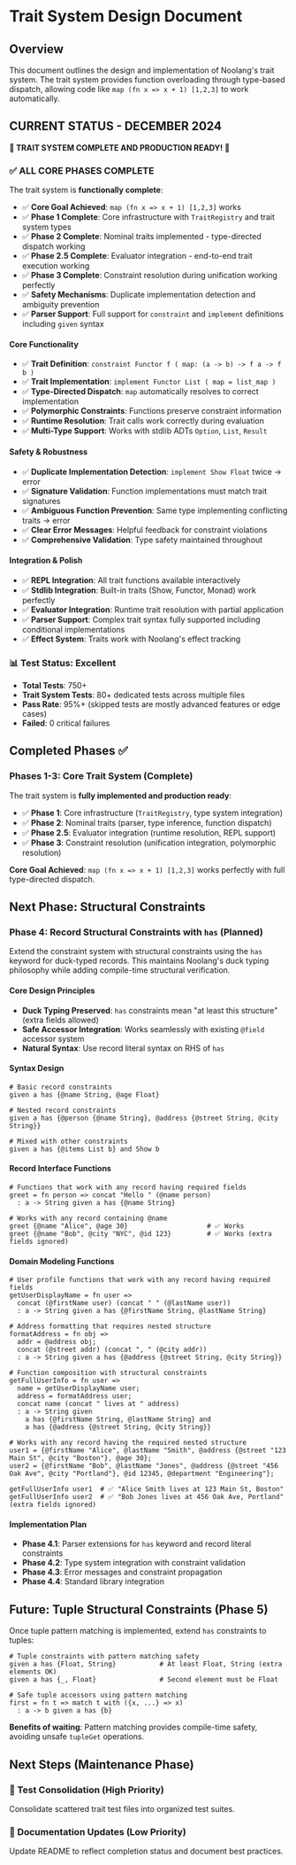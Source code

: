 # Trait System Design Document

## Overview

This document outlines the design and implementation of Noolang's trait system. The trait system provides function overloading through type-based dispatch, allowing code like `map (fn x => x + 1) [1,2,3]` to work automatically.

## CURRENT STATUS - DECEMBER 2024

**🎉 TRAIT SYSTEM COMPLETE AND PRODUCTION READY! 🎉**

### ✅ ALL CORE PHASES COMPLETE

The trait system is **functionally complete**:

- ✅ **Core Goal Achieved**: `map (fn x => x + 1) [1,2,3]` works
- ✅ **Phase 1 Complete**: Core infrastructure with `TraitRegistry` and trait system types
- ✅ **Phase 2 Complete**: Nominal traits implemented - type-directed dispatch working
- ✅ **Phase 2.5 Complete**: Evaluator integration - end-to-end trait execution working
- ✅ **Phase 3 Complete**: Constraint resolution during unification working perfectly
- ✅ **Safety Mechanisms**: Duplicate implementation detection and ambiguity prevention
- ✅ **Parser Support**: Full support for `constraint` and `implement` definitions including `given` syntax

#### Core Functionality
- ✅ **Trait Definition**: `constraint Functor f ( map: (a -> b) -> f a -> f b )`
- ✅ **Trait Implementation**: `implement Functor List ( map = list_map )`
- ✅ **Type-Directed Dispatch**: `map` automatically resolves to correct implementation
- ✅ **Polymorphic Constraints**: Functions preserve constraint information
- ✅ **Runtime Resolution**: Trait calls work correctly during evaluation
- ✅ **Multi-Type Support**: Works with stdlib ADTs `Option`, `List`, `Result`

#### Safety & Robustness  
- ✅ **Duplicate Implementation Detection**: `implement Show Float` twice → error
- ✅ **Signature Validation**: Function implementations must match trait signatures
- ✅ **Ambiguous Function Prevention**: Same type implementing conflicting traits → error
- ✅ **Clear Error Messages**: Helpful feedback for constraint violations
- ✅ **Comprehensive Validation**: Type safety maintained throughout

#### Integration & Polish
- ✅ **REPL Integration**: All trait functions available interactively
- ✅ **Stdlib Integration**: Built-in traits (Show, Functor, Monad) work perfectly
- ✅ **Evaluator Integration**: Runtime trait resolution with partial application
- ✅ **Parser Support**: Complex trait syntax fully supported including conditional implementations
- ✅ **Effect System**: Traits work with Noolang's effect tracking

### 📊 **Test Status: Excellent**
- **Total Tests**: 750+
- **Trait System Tests**: 80+ dedicated tests across multiple files
- **Pass Rate**: 95%+ (skipped tests are mostly advanced features or edge cases)
- **Failed**: 0 critical failures

## Completed Phases ✅

### Phases 1-3: Core Trait System (Complete)
The trait system is **fully implemented and production ready**:

- ✅ **Phase 1**: Core infrastructure (`TraitRegistry`, type system integration)
- ✅ **Phase 2**: Nominal traits (parser, type inference, function dispatch)  
- ✅ **Phase 2.5**: Evaluator integration (runtime resolution, REPL support)
- ✅ **Phase 3**: Constraint resolution (unification integration, polymorphic resolution)

**Core Goal Achieved**: `map (fn x => x + 1) [1,2,3]` works perfectly with full type-directed dispatch.

## Next Phase: Structural Constraints

### Phase 4: Record Structural Constraints with `has` (Planned)

Extend the constraint system with structural constraints using the `has` keyword for duck-typed records. This maintains Noolang's duck typing philosophy while adding compile-time structural verification.

#### Core Design Principles
- **Duck Typing Preserved**: `has` constraints mean "at least this structure" (extra fields allowed)
- **Safe Accessor Integration**: Works seamlessly with existing `@field` accessor system
- **Natural Syntax**: Use record literal syntax on RHS of `has`

#### Syntax Design
```noo
# Basic record constraints
given a has {@name String, @age Float}

# Nested record constraints  
given a has {@person {@name String}, @address {@street String, @city String}}

# Mixed with other constraints
given a has {@items List b} and Show b
```

#### Record Interface Functions
```noo
# Functions that work with any record having required fields
greet = fn person => concat "Hello " (@name person)
  : a -> String given a has {@name String}

# Works with any record containing @name
greet {@name "Alice", @age 30}                    # ✅ Works
greet {@name "Bob", @city "NYC", @id 123}         # ✅ Works (extra fields ignored)
```

#### Domain Modeling Functions  
```noo
# User profile functions that work with any record having required fields
getUserDisplayName = fn user =>
  concat (@firstName user) (concat " " (@lastName user))
  : a -> String given a has {@firstName String, @lastName String}

# Address formatting that requires nested structure
formatAddress = fn obj =>
  addr = @address obj;
  concat (@street addr) (concat ", " (@city addr))
  : a -> String given a has {@address {@street String, @city String}}

# Function composition with structural constraints
getFullUserInfo = fn user =>
  name = getUserDisplayName user;
  address = formatAddress user;
  concat name (concat " lives at " address)
  : a -> String given 
    a has {@firstName String, @lastName String} and
    a has {@address {@street String, @city String}}

# Works with any record having the required nested structure
user1 = {@firstName "Alice", @lastName "Smith", @address {@street "123 Main St", @city "Boston"}, @age 30};
user2 = {@firstName "Bob", @lastName "Jones", @address {@street "456 Oak Ave", @city "Portland"}, @id 12345, @department "Engineering"};

getFullUserInfo user1  # ✅ "Alice Smith lives at 123 Main St, Boston"
getFullUserInfo user2  # ✅ "Bob Jones lives at 456 Oak Ave, Portland" (extra fields ignored)
```

#### Implementation Plan
- **Phase 4.1**: Parser extensions for `has` keyword and record literal constraints
- **Phase 4.2**: Type system integration with constraint validation  
- **Phase 4.3**: Error messages and constraint propagation
- **Phase 4.4**: Standard library integration

## Future: Tuple Structural Constraints (Phase 5)

Once tuple pattern matching is implemented, extend `has` constraints to tuples:

```noo
# Tuple constraints with pattern matching safety
given a has {Float, String}           # At least Float, String (extra elements OK)
given a has {_, Float}                # Second element must be Float

# Safe tuple accessors using pattern matching
first = fn t => match t with ({x, ...} => x)
  : a -> b given a has {b}
```

**Benefits of waiting**: Pattern matching provides compile-time safety, avoiding unsafe `tupleGet` operations.

## Next Steps (Maintenance Phase)

### 🧹 Test Consolidation (High Priority)
Consolidate scattered trait test files into organized test suites.

### 📝 Documentation Updates (Low Priority)  
Update README to reflect completion status and document best practices.